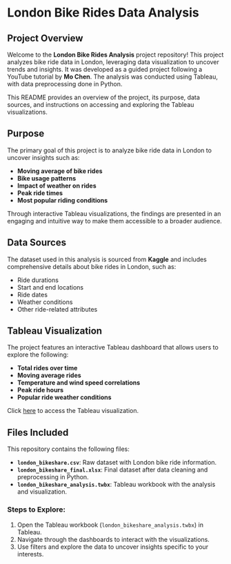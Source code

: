 # London Bike Rides Data Analysis

## Project Overview
Welcome to the **London Bike Rides Analysis** project repository! This project analyzes bike ride data in London, leveraging data visualization to uncover trends and insights. It was developed as a guided project following a YouTube tutorial by **Mo Chen**. The analysis was conducted using Tableau, with data preprocessing done in Python.

This README provides an overview of the project, its purpose, data sources, and instructions on accessing and exploring the Tableau visualizations.

## Purpose
The primary goal of this project is to analyze bike ride data in London to uncover insights such as:
- **Moving average of bike rides**
- **Bike usage patterns**
- **Impact of weather on rides**
- **Peak ride times**
- **Most popular riding conditions**

Through interactive Tableau visualizations, the findings are presented in an engaging and intuitive way to make them accessible to a broader audience.

## Data Sources
The dataset used in this analysis is sourced from **Kaggle** and includes comprehensive details about bike rides in London, such as:
- Ride durations
- Start and end locations
- Ride dates
- Weather conditions
- Other ride-related attributes

## Tableau Visualization
The project features an interactive Tableau dashboard that allows users to explore the following:
- **Total rides over time**
- **Moving average rides**
- **Temperature and wind speed correlations**
- **Peak ride hours**
- **Popular ride weather conditions**

Click [here](https://public.tableau.com/views/LondonBikeRidesDataAnalysisUsingMovingAveragesandHeatmaps/Dashboard?:language=en-US&:sid=&:redirect=auth&:display_count=n&:origin=viz_share_link) to access the Tableau visualization.

## Files Included
This repository contains the following files:
- **`london_bikeshare.csv`**: Raw dataset with London bike ride information.
- **`london_bikeshare_final.xlsx`**: Final dataset after data cleaning and preprocessing in Python.
- **`london_bikeshare_analysis.twbx`**: Tableau workbook with the analysis and visualization.

### Steps to Explore:
1. Open the Tableau workbook (`london_bikeshare_analysis.twbx`) in Tableau.
2. Navigate through the dashboards to interact with the visualizations.
3. Use filters and explore the data to uncover insights specific to your interests.
